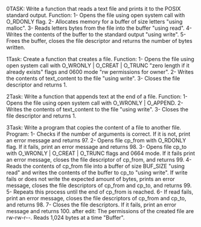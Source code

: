 0TASK: Write a function that reads a text file and prints it to the POSIX standard output.
Function:
1- Opens the file using open system call with O_RDONLY flag.
2- Allocates memory for a buffer of size letters "using malloc".
3- Reads letters bytes from the file into the buffer "using read".
4- Writes the contents of the buffer to the standard output "using write".
5- Frees the buffer, closes the file descriptor and returns the number of bytes written.

1Task: Create a function that creates a file.
Function:
1- Opens the file using open system call with O_WRONLY | O_CREAT | O_TRUNC "zero length if it already exists" flags and 0600 mode "rw permissions for owner".
2- Writes the contents of text_content to the file "using write".
3- Closes the file descriptor and returns 1.

2Task: Write a function that appends text at the end of a file.
Function:
1- Opens the file using open system call with O_WRONLY | O_APPEND.
2- Writes the contents of text_content to the file "using write".
3- Closes the file descriptor and returns 1.

3Task: Write a program that copies the content of a file to another file.
Program:
1- Checks if the number of arguments is correct. If it is not, print an error message and returns 97.
2- Opens file cp_from with O_RDONLY flag. If it fails, print an error message and returns 98.
3- Opens file cp_to with O_WRONLY | O_CREAT | O_TRUNC flags and 0664 mode. If it fails print an error message, closes the file descriptor of cp_from, and returns 99.
4- Reads the contents of cp_from file into a buffer of size BUF_SIZE "using read" and writes the contents of the buffer to cp_to "using write". If write fails or does not write the expected amount of bytes, prints an error message, closes the file descriptors of cp_from and cp_to, and returns 99. 
5- Repeats this process until the end of cp_from is reached.
6- If read fails, print an error message, closes the file descriptors of cp_from and cp_to, and returns 98.
7- Closes the file descriptors. If it fails, print an error message and returns 100.
after edit:
The permissions of the created file are rw-rw-r--.
Reads 1,024 bytes at a time "Buffer".
